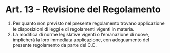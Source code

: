 # Art. 13 - Revisione del Regolamento

1. Per quanto non previsto nel presente regolamento trovano applicazione le disposizioni di leggi e di regolamenti vigenti in materia. 
2. La modifica di norme legislative vigenti o l’emanazione di nuove, implicherà la loro immediata applicazione, con adeguamento del presente regolamento da parte del C.C.
